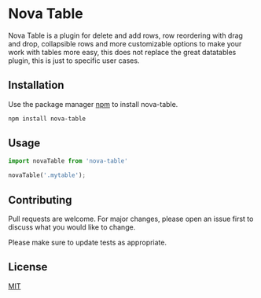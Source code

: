 # Nova Table

Nova Table is a plugin for delete and add rows, row reordering with drag and drop, collapsible rows and more customizable options to make your work with tables more easy, this does not replace the great datatables plugin, this is just to specific user cases.

## Installation

Use the package manager [npm](https://www.npmjs.com/package/) to install nova-table.

```bash
npm install nova-table
```

## Usage

```python
import novaTable from 'nova-table'

novaTable('.mytable');
```

## Contributing
Pull requests are welcome. For major changes, please open an issue first to discuss what you would like to change.

Please make sure to update tests as appropriate.

## License
[MIT](LICENSE.md)
